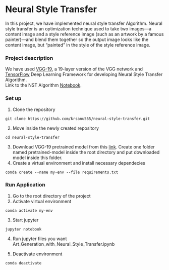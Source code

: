 # Neural Style Transfer

In this project, we have implemented neural style transfer Algorithm. Neural style transfer is an optimization technique used to take two images—a 
content image and a style reference image (such as an artwork by a famous painter)—and blend them together so the output image looks like the content image, 
but “painted” in the style of the style reference image.

### Project description

We have used [VGG-19](https://www.kaggle.com/teksab/imagenetvggverydeep19mat), a 19-layer version of the VGG network and [TensorFlow](https://www.tensorflow.org/) Deep Learning Framework for developing Neural Style Transfer Algorithm. <br/>
Link to the NST Algorithm [Notebook](https://github.com/krsanu555/neural-style-transfer/blob/master/Art_Generation_with_Neural_Style_Transfer.ipynb).


### Set up

1. Clone the repository
```
git clone https://github.com/krsanu555/neural-style-transfer.git
```
2. Move inside the newly created repository
```
cd neural-style-transfer
```
3. Download VGG-19 pretrained model from this [link](https://www.kaggle.com/teksab/imagenetvggverydeep19mat). Create one folder named pretrained-model inside the root directory
 and put downloaded model inside this folder.
3. Create a virtual environment and install necessary dependecies
```
conda create --name my-env --file requirements.txt
```

### Run Application

1. Go to the root directory of the project
2. Activate virtual environment
```
conda activate my-env
```
3. Start jupyter
```
jupyter notebook
```
4. Run jupyter files you want
Art_Generation_with_Neural_Style_Transfer.ipynb

5. Deactivate environment
```
conda deactivate
```
